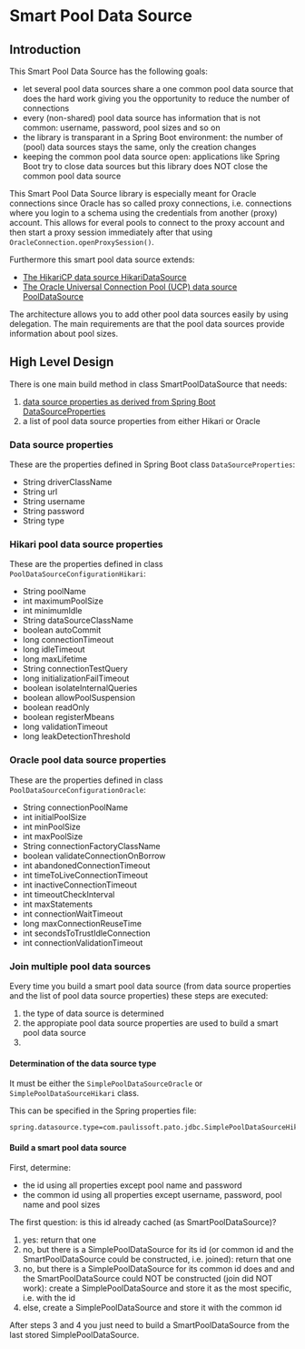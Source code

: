 # Smart Pool Data Source

## Introduction

This Smart Pool Data Source has the following goals:
- let several pool data sources share a one common pool data source that does the hard work giving you the opportunity to reduce the number of connections
- every (non-shared) pool data source has information that is not common: username, password, pool sizes and so on
- the library is transparant in a Spring Boot environment: the number of (pool) data sources stays the same, only the creation changes
- keeping the common pool data source open: applications like Spring Boot try to close data sources but this library does NOT close the common pool data source

This Smart Pool Data Source library is especially meant for Oracle connections since Oracle has so called proxy connections, i.e. connections where you login to a schema using the credentials from another (proxy) account. This allows for everal pools to connect to the proxy account and then start a proxy session immediately after that using `OracleConnection.openProxySession()`.

Furthermore this smart pool data source extends:
- [The HikariCP data source HikariDataSource](https://www.javadoc.io/doc/com.zaxxer/HikariCP/2.7.8/com/zaxxer/hikari/HikariDataSource.html)
- [The Oracle Universal Connection Pool (UCP) data source PoolDataSource](https://javadoc.io/doc/com.oracle.database.jdbc/ucp/21.3.0.0/oracle/ucp/jdbc/PoolDataSource.html)

The architecture allows you to add other pool data sources easily by using delegation. The main requirements are that the pool data sources provide information about pool sizes.

## High Level Design

There is one main build method in class SmartPoolDataSource that needs:
1. [data source properties as derived from Spring Boot DataSourceProperties](https://docs.spring.io/spring-boot/docs/current/api/org/springframework/boot/autoconfigure/jdbc/DataSourceProperties.html)
2. a list of pool data source properties from either Hikari or Oracle

### Data source properties

These are the properties defined in Spring Boot class `DataSourceProperties`:
- String driverClassName
- String url
- String username
- String password
- String type

### Hikari pool data source properties

These are the properties defined in class `PoolDataSourceConfigurationHikari`:
- String poolName
- int maximumPoolSize
- int minimumIdle
- String dataSourceClassName
- boolean autoCommit
- long connectionTimeout
- long idleTimeout
- long maxLifetime
- String connectionTestQuery
- long initializationFailTimeout
- boolean isolateInternalQueries    
- boolean allowPoolSuspension
- boolean readOnly
- boolean registerMbeans
- long validationTimeout  
- long leakDetectionThreshold

### Oracle pool data source properties

These are the properties defined in class `PoolDataSourceConfigurationOracle`:
- String connectionPoolName
- int initialPoolSize
- int minPoolSize
- int maxPoolSize
- String connectionFactoryClassName
- boolean validateConnectionOnBorrow
- int abandonedConnectionTimeout
- int timeToLiveConnectionTimeout
- int inactiveConnectionTimeout
- int timeoutCheckInterval
- int maxStatements
- int connectionWaitTimeout
- long maxConnectionReuseTime
- int secondsToTrustIdleConnection
- int connectionValidationTimeout

### Join multiple pool data sources

Every time you build a smart pool data source (from data source properties and the list of pool data source properties) these steps are executed:
1. the type of data source is determined
2. the appropiate pool data source properties are used to build a smart pool data source
3. 

#### Determination of the data source type

It must be either the `SimplePoolDataSourceOracle` or `SimplePoolDataSourceHikari` class.

This can be specified in the Spring properties file:

```
spring.datasource.type=com.paulissoft.pato.jdbc.SimplePoolDataSourceHikari
```

#### Build a smart pool data source

First, determine:
- the id using all properties except pool name and password
- the common id using all properties except username, password, pool name and pool sizes

The first question: is this id already cached (as SmartPoolDataSource)?

1. yes: return that one
2. no, but there is a SimplePoolDataSource for its id (or common id and the SmartPoolDataSource could be constructed, i.e. joined): return that one
3. no, but there is a SimplePoolDataSource for its common id does and and the SmartPoolDataSource could NOT be constructed (join did NOT work):
   create a SimplePoolDataSource and store it as the most specific, i.e. with the id
4. else, create a SimplePoolDataSource and store it with the common id

After steps 3 and 4 you just need to build a SmartPoolDataSource from the last stored SimplePoolDataSource.

